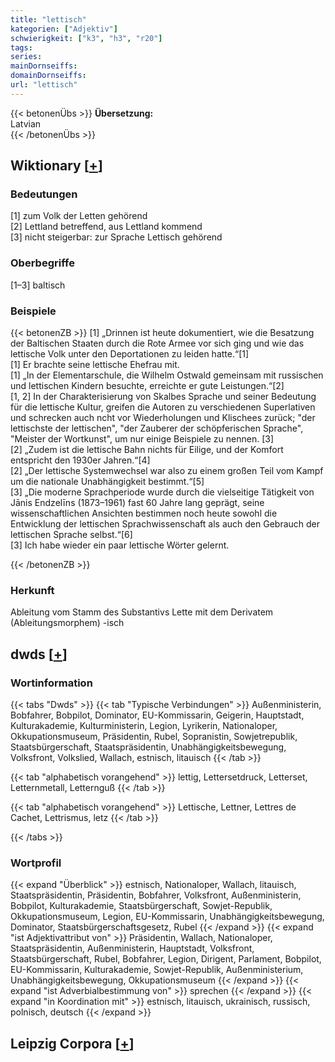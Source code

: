 ```yaml
---
title: "lettisch"
kategorien: ["Adjektiv"]
schwierigkeit: ["k3", "h3", "r20"]
tags:
series:
mainDornseiffs:
domainDornseiffs:
url: "lettisch"
---
```


{{< betonenÜbs >}}
**Übersetzung:**  
Latvian  
{{< /betonenÜbs >}}

## Wiktionary [[+](https://de.wiktionary.org/wiki/lettisch)]

### Bedeutungen
[1] zum Volk der Letten gehörend  
[2] Lettland betreffend, aus Lettland kommend  
[3] nicht steigerbar: zur Sprache Lettisch gehörend  

### Oberbegriffe
[1–3] baltisch  

### Beispiele
{{< betonenZB >}}
[1] „Drinnen ist heute dokumentiert, wie die Besatzung der Baltischen Staaten durch die Rote Armee vor sich ging und wie das lettische Volk unter den Deportationen zu leiden hatte.“[1]  
[1] Er brachte seine lettische Ehefrau mit.  
[1] „In der Elementarschule, die Wilhelm Ostwald gemeinsam mit russischen und lettischen Kindern besuchte, erreichte er gute Leistungen.“[2]  
[1, 2] In der Charakterisierung von Skalbes Sprache und seiner Bedeutung für die lettische Kultur, greifen die Autoren zu verschiedenen Superlativen und schrecken auch ncht vor Wiederholungen und Klischees zurück; "der lettischste der lettischen", "der Zauberer der schöpferischen Sprache", "Meister der Wortkunst", um nur einige Beispiele zu nennen. [3]  
[2] „Zudem ist die lettische Bahn nichts für Eilige, und der Komfort entspricht den 1930er Jahren.“[4]  
[2] „Der lettische Systemwechsel war also zu einem großen Teil vom Kampf um die nationale Unabhängigkeit bestimmt.“[5]  
[3] „Die moderne Sprachperiode wurde durch die vielseitige Tätigkeit von Jānis Endzelīns (1873–1961) fast 60 Jahre lang geprägt, seine wissenschaftlichen Ansichten bestimmen noch heute sowohl die Entwicklung der lettischen Sprachwissenschaft als auch den Gebrauch der lettischen Sprache selbst.“[6]  
[3] Ich habe wieder ein paar lettische Wörter gelernt.  

{{< /betonenZB >}}
### Herkunft
Ableitung vom Stamm des Substantivs Lette mit dem Derivatem (Ableitungsmorphem) -isch  



## dwds [[+](https://www.dwds.de/wb/lettisch)]

### Wortinformation
{{< tabs "Dwds" >}}
{{< tab "Typische Verbindungen" >}}
Außenministerin, Bobfahrer, Bobpilot, Dominator, EU-Kommissarin, Geigerin, Hauptstadt, Kulturakademie, Kulturministerin, Legion, Lyrikerin, Nationaloper, Okkupationsmuseum, Präsidentin, Rubel, Sopranistin, Sowjetrepublik, Staatsbürgerschaft, Staatspräsidentin, Unabhängigkeitsbewegung, Volksfront, Volkslied, Wallach, estnisch, litauisch
{{< /tab >}}

{{< tab "alphabetisch vorangehend" >}}
lettig, Lettersetdruck, Letterset, Letternmetall, Letternguß
{{< /tab >}}

{{< tab "alphabetisch vorangehend" >}}
Lettische, Lettner, Lettres de Cachet, Lettrismus, letz
{{< /tab >}}

{{< /tabs >}}

### Wortprofil
{{< expand "Überblick" >}} estnisch, Nationaloper, Wallach, litauisch, Staatspräsidentin, Präsidentin, Bobfahrer, Volksfront, Außenministerin, Bobpilot, Kulturakademie, Staatsbürgerschaft, Sowjet-Republik, Okkupationsmuseum, Legion, EU-Kommissarin, Unabhängigkeitsbewegung, Dominator, Staatsbürgerschaftsgesetz, Rubel {{< /expand >}}
{{< expand "ist Adjektivattribut von" >}} Präsidentin, Wallach, Nationaloper, Staatspräsidentin, Außenministerin, Hauptstadt, Volksfront, Staatsbürgerschaft, Rubel, Bobfahrer, Legion, Dirigent, Parlament, Bobpilot, EU-Kommissarin, Kulturakademie, Sowjet-Republik, Außenministerium, Unabhängigkeitsbewegung, Okkupationsmuseum {{< /expand >}}
{{< expand "ist Adverbialbestimmung von" >}} sprechen {{< /expand >}}
{{< expand "in Koordination mit" >}} estnisch, litauisch, ukrainisch, russisch, polnisch, deutsch {{< /expand >}}

## Leipzig Corpora [[+](https://corpora.uni-leipzig.de/en/res?word=lettisch&corpusId=deu_newscrawl-public_2018)]

